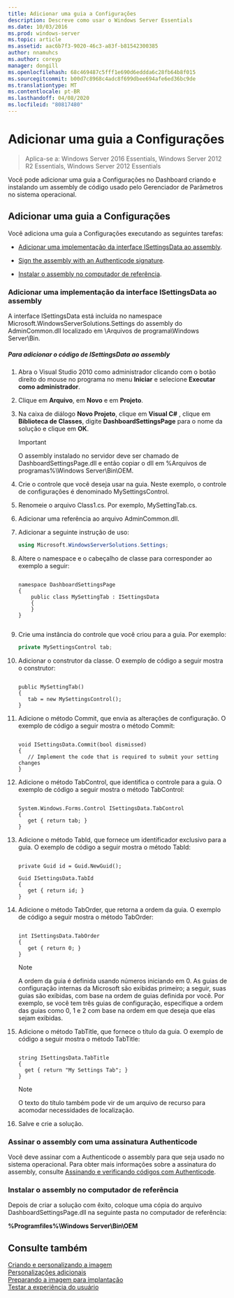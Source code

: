 ```yaml
---
title: Adicionar uma guia a Configurações
description: Descreve como usar o Windows Server Essentials
ms.date: 10/03/2016
ms.prod: windows-server
ms.topic: article
ms.assetid: aac6b7f3-9020-46c3-a83f-b81542300385
author: nnamuhcs
ms.author: coreyp
manager: dongill
ms.openlocfilehash: 68c469487c5fff1e690d6eddda6c28fb64b8f015
ms.sourcegitcommit: b00d7c8968c4adc8f699dbee694afe6ed36bc9de
ms.translationtype: MT
ms.contentlocale: pt-BR
ms.lasthandoff: 04/08/2020
ms.locfileid: "80817480"
---
```

# <a name="add-a-tab-to-settings"></a>Adicionar uma guia a Configurações

>Aplica-se a: Windows Server 2016 Essentials, Windows Server 2012 R2 Essentials, Windows Server 2012 Essentials

Você pode adicionar uma guia a Configurações no Dashboard criando e instalando um assembly de código usado pelo Gerenciador de Parâmetros no sistema operacional.  
  
## <a name="add-a-tab-to-settings"></a>Adicionar uma guia a Configurações  
 Você adiciona uma guia a Configurações executando as seguintes tarefas:  
  
-   [Adicionar uma implementação da interface ISettingsData ao assembly](Add-a-Tab-to-Settings.md#BKMK_ISettingsData).  
  
-   [Sign the assembly with an Authenticode signature](Add-a-Tab-to-Settings.md#BKMK_SignAssembly).  
  
-   [Instalar o assembly no computador de referência](Add-a-Tab-to-Settings.md#BKMK_InstallAssembly).  
  
###  <a name="add-an-implementation-of-the-isettingsdata-interface-to-the-assembly"></a><a name="BKMK_ISettingsData"></a>Adicionar uma implementação da interface ISettingsData ao assembly  
 A interface ISettingsData está incluída no namespace Microsoft.WindowsServerSolutions.Settings do assembly do AdminCommon.dll localizado em \Arquivos de programa\Windows Server\Bin.  
  
##### <a name="to-add-the-isettingsdata-code-to-the-assembly"></a>Para adicionar o código de ISettingsData ao assembly  
  
1.  Abra o Visual Studio 2010 como administrador clicando com o botão direito do mouse no programa no menu **Iniciar** e selecione **Executar como administrador**.  
  
2.  Clique em **Arquivo**, em **Novo** e em **Projeto**.  
  
3.  Na caixa de diálogo **Novo Projeto**, clique em **Visual C#** , clique em **Biblioteca de Classes**, digite **DashboardSettingsPage** para o nome da solução e clique em **OK**.  
  
    > [!IMPORTANT]
    >  O assembly instalado no servidor deve ser chamado de DashboardSettingsPage.dll e então copiar o dll em %Arquivos de programas%\Windows Server\Bin\OEM.  
  
4.  Crie o controle que você deseja usar na guia. Neste exemplo, o controle de configurações é denominado MySettingsControl.  
  
5.  Renomeie o arquivo Class1.cs. Por exemplo, MySettingTab.cs.  
  
6.  Adicionar uma referência ao arquivo AdminCommon.dll.  
  
7.  Adicionar a seguinte instrução de uso:  
  
    ```c#  
    using Microsoft.WindowsServerSolutions.Settings;  
    ```  
  
8.  Altere o namespace e o cabeçalho de classe para corresponder ao exemplo a seguir:  
  
    ```  
  
    namespace DashboardSettingsPage  
    {  
        public class MySettingTab : ISettingsData  
        {  
        }  
    }  
  
    ```  
  
9. Crie uma instância do controle que você criou para a guia. Por exemplo:  
  
    ```c#  
    private MySettingsControl tab;  
    ```  
  
10. Adicionar o construtor da classe. O exemplo de código a seguir mostra o construtor:  
  
    ```  
  
    public MySettingTab()  
    {  
       tab = new MySettingsControl();  
    }  
    ```  
  
11. Adicione o método Commit, que envia as alterações de configuração. O exemplo de código a seguir mostra o método Commit:  
  
    ```  
  
    void ISettingsData.Commit(bool dismissed)  
    {  
       // Implement the code that is required to submit your setting changes  
    }  
    ```  
  
12. Adicione o método TabControl, que identifica o controle para a guia. O exemplo de código a seguir mostra o método TabControl:  
  
    ```  
  
    System.Windows.Forms.Control ISettingsData.TabControl  
    {  
       get { return tab; }  
    }  
    ```  
  
13. Adicione o método TabId, que fornece um identificador exclusivo para a guia. O exemplo de código a seguir mostra o método TabId:  
  
    ```  
  
    private Guid id = Guid.NewGuid();  
  
    Guid ISettingsData.TabId  
    {  
       get { return id; }  
    }  
    ```  
  
14. Adicione o método TabOrder, que retorna a ordem da guia. O exemplo de código a seguir mostra o método TabOrder:  
  
    ```  
  
    int ISettingsData.TabOrder  
    {  
       get { return 0; }  
    }  
    ```  
  
    > [!NOTE]
    >  A ordem da guia é definida usando números iniciando em 0. As guias de configuração internas da Microsoft são exibidas primeiro; a seguir, suas guias são exibidas, com base na ordem de guias definida por você. Por exemplo, se você tem três guias de configuração, especifique a ordem das guias como 0, 1 e 2 com base na ordem em que deseja que elas sejam exibidas.  
  
15. Adicione o método TabTitle, que fornece o título da guia. O exemplo de código a seguir mostra o método TabTitle:  
  
    ```  
  
    string ISettingsData.TabTitle  
    {  
      get { return "My Settings Tab"; }  
    }  
    ```  
  
    > [!NOTE]
    >  O texto do título também pode vir de um arquivo de recurso para acomodar necessidades de localização.  
  
16. Salve e crie a solução.  
  
###  <a name="sign-the-assembly-with-an-authenticode-signature"></a><a name="BKMK_SignAssembly"></a>Assinar o assembly com uma assinatura Authenticode  
 Você deve assinar com a Authenticode o assembly para que seja usado no sistema operacional. Para obter mais informações sobre a assinatura do assembly, consulte [Assinando e verificando códigos com Authenticode](https://msdn.microsoft.com/library/ms537364\(VS.85\).aspx#SignCode).  
  
###  <a name="install-the-assembly-on-the-reference-computer"></a><a name="BKMK_InstallAssembly"></a>Instalar o assembly no computador de referência  
 Depois de criar a solução com êxito, coloque uma cópia do arquivo DashboardSettingsPage.dll na seguinte pasta no computador de referência:  
  
 **%Programfiles%\Windows Server\Bin\OEM**  
  
## <a name="see-also"></a>Consulte também  
 [Criando e personalizando a imagem](Creating-and-Customizing-the-Image.md)   
 [Personalizações adicionais](Additional-Customizations.md)   
 [Preparando a imagem para implantação](Preparing-the-Image-for-Deployment.md)   
 [Testar a experiência do usuário](Testing-the-Customer-Experience.md)